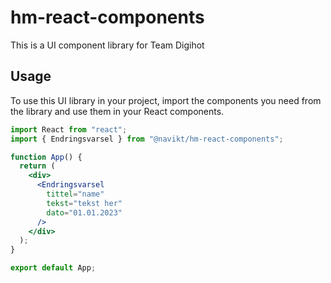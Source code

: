 # hm-react-components

This is a UI component library for Team Digihot 


## Usage

To use this UI library in your project, import the components you need from the library and use them in your React components.

```jsx
import React from "react";
import { Endringsvarsel } from "@navikt/hm-react-components";

function App() {
  return (
    <div>
      <Endringsvarsel
        tittel="name"
        tekst="tekst her"
        dato="01.01.2023"
      />
    </div>
  );
}

export default App;
```
